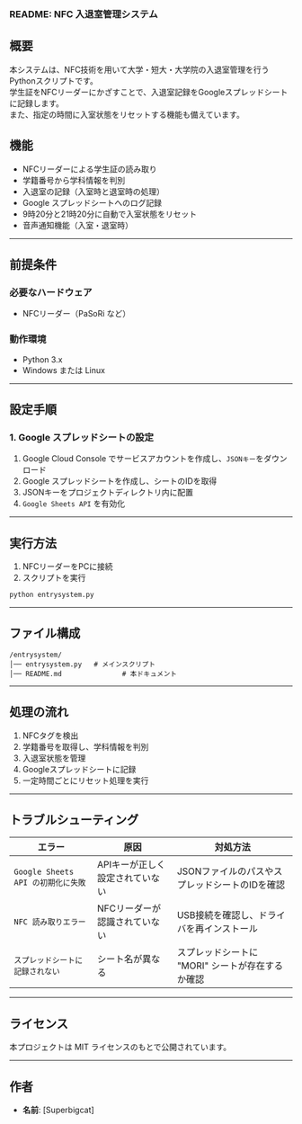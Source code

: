 ### **README: NFC 入退室管理システム**

## **概要**
本システムは、NFC技術を用いて大学・短大・大学院の入退室管理を行うPythonスクリプトです。  
学生証をNFCリーダーにかざすことで、入退室記録をGoogleスプレッドシートに記録します。  
また、指定の時間に入室状態をリセットする機能も備えています。

## **機能**
- NFCリーダーによる学生証の読み取り
- 学籍番号から学科情報を判別
- 入退室の記録（入室時と退室時の処理）
- Google スプレッドシートへのログ記録
- 9時20分と21時20分に自動で入室状態をリセット
- 音声通知機能（入室・退室時）

---

## **前提条件**
### **必要なハードウェア**
- NFCリーダー（PaSoRi など）

### **動作環境**
- Python 3.x
- Windows または Linux

---

## **設定手順**
### **1. Google スプレッドシートの設定**
1. Google Cloud Console でサービスアカウントを作成し、`JSONキー`をダウンロード
2. Google スプレッドシートを作成し、シートのIDを取得
3. JSONキーをプロジェクトディレクトリ内に配置
4. `Google Sheets API` を有効化

---

## **実行方法**
1. NFCリーダーをPCに接続
2. スクリプトを実行

```bash
python entrysystem.py
```

---

## **ファイル構成**
```
/entrysystem/
│── entrysystem.py   # メインスクリプト
│── README.md               # 本ドキュメント
```

---

## **処理の流れ**
1. NFCタグを検出
2. 学籍番号を取得し、学科情報を判別
3. 入退室状態を管理
4. Googleスプレッドシートに記録
5. 一定時間ごとにリセット処理を実行

---

## **トラブルシューティング**
| **エラー** | **原因** | **対処方法** |
|------------|--------|--------------|
| `Google Sheets API の初期化に失敗` | APIキーが正しく設定されていない | JSONファイルのパスやスプレッドシートのIDを確認 |
| `NFC 読み取りエラー` | NFCリーダーが認識されていない | USB接続を確認し、ドライバを再インストール |
| `スプレッドシートに記録されない` | シート名が異なる | スプレッドシートに "MORI" シートが存在するか確認 |

---

## **ライセンス**
本プロジェクトは MIT ライセンスのもとで公開されています。

---

## **作者**
- **名前**: [Superbigcat]

